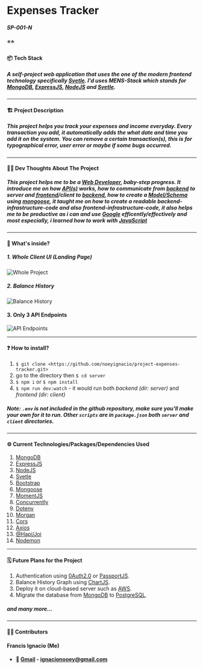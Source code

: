 # Expenses Tracker
#### *SP-001-N*

#### ⭐⭐

#### 📦 **Tech Stack**
##### A self-project web application that uses the one of the modern frontend technology specifically <u>[Svetle](https://svelte.dev/)</u>. I'd uses MENS-Stack which stands for **[MongoDB](https://www.mongodb.com/cloud/atlas/lp/try2?utm_source=google&utm_campaign=gs_apac_philippines_search_core_brand_atlas_desktop&utm_term=mongodb&utm_medium=cpc_paid_search&utm_ad=e&utm_ad_campaign_id=12212624359)**, **[ExpressJS](https://expressjs.com/)**, **[NodeJS](https://nodejs.org/en/)** and **[Svetle](https://svelte.dev/)**.
----

#### 🏗️ **Project Description**
##### This project helps you track your expenses and income everyday. Every *transaction* you add, it automatically adds the what date and time you add it on the system. You can remove a certain *transaction(s)*, this is for typographical error, user error or maybe if some bugs occurred. 
----

#### 🧑‍💻 **Dev Thoughts About The Project**
##### This project helps me to be a *[Web Developer](https://www.bitdegree.org/tutorials/what-is-a-web-developer/)*, baby-step progress. It introduce me on how [API(s)](https://www.mulesoft.com/resources/api/what-is-an-api#:~:text=API%20is%20the%20acronym%20for,you're%20using%20an%20API.) works, how to communicate from [backend](https://techterms.com/definition/backend#:~:text=In%20the%20computer%20world%2C%20the,program's%20or%20website's%20user%20interface.&text=Everything%20that%20happens%20before%20the,is%20part%20of%20the%20backend) to server and [frontend](https://en.wikipedia.org/wiki/Front-end_web_development)/client to [backend](https://techterms.com/definition/backend#:~:text=In%20the%20computer%20world%2C%20the,program's%20or%20website's%20user%20interface.&text=Everything%20that%20happens%20before%20the,is%20part%20of%20the%20backend), how to create a [Model/Schema](https://www.freecodecamp.org/news/introduction-to-mongoose-for-mongodb-d2a7aa593c57/#:~:text=A%20Mongoose%20schema%20defines%20the,updating%2C%20deleting%20records%2C%20etc) using *[mongoose](https://www.npmjs.com/package/mongoose)*, it taught me on how to create a readable backend-infrastructure-code and also frontend-infrastructure-code, it also helps me to be productive as i can and use [Google](https://www.google.com/) efficently/effectively and most especially, i learned how to work with [JavaScript](https://www.javascript.com/)
----
#### 💠 **What's inside?**
##### 1. Whole Client UI (Landing Page)
![Whole Project](https://i.imgur.com/suP1LVe.png)

##### 2. Balance History
![Balance History](https://i.imgur.com/XhwhYQP.png)

#### 3. Only 3 API Endpoints
![API Endpoints](https://i.imgur.com/NWHSll3.png)



---
#### ❓ **How to install?**
1. `$ git clone <https://github.com/noeyignacio/project-expenses-tracker.git> `
2. go to the directory then `$ cd server`
3. `$ npm i` or `$ npm install`
4. `$ npm run dev:watch` - it would run both *backend (dir: server)* and *frontend (dir: client)*

##### Note: `.env` is not included in the github repository, make sure you'll make your own for it to run. Other `scripts` are in `package.json` both `server` and `client` directories.

---
#### ⚙️ **Current Technologies/Packages/Dependencies Used**
1. [MongoDB](https://www.mongodb.com/cloud/atlas/lp/try2?utm_source=google&utm_campaign=gs_apac_philippines_search_core_brand_atlas_desktop&utm_term=mongodb&utm_medium=cpc_paid_search&utm_ad=e&utm_ad_campaign_id=12212624359)
2. [ExpressJS](https://expressjs.com/)
3. [NodeJS](https://nodejs.org/en/) 
4. [Svetle](https://svelte.dev/) 
5. [Bootstrap](https://getbootstrap.com/)
6. [Mongoose](https://www.npmjs.com/package/mongoose)
7. [MomentJS](https://momentjs.com/)
8. [Concurrently](https://www.npmjs.com/package/concurrently)
9. [Dotenv](https://www.npmjs.com/package/dotenv)
10. [Morgan](https://www.npmjs.com/package/morgan)
11. [Cors](https://www.npmjs.com/package/cors)
12. [Axios](https://www.npmjs.com/package/axios)
13. [@Hapi/Joi](https://hapi.dev/)
14. [Nodemon](https://www.npmjs.com/package/nodemon)
---
#### 🗓️ **Future Plans for the Project**
1. Authentication using [0Auth2.0](https://oauth.net/2/) or [PassportJS](http://www.passportjs.org/).
2. Balance History Graph using [ChartJS](https://www.chartjs.org/docs/latest/).
3. Deploy it on cloud-based server such as [AWS](https://aws.amazon.com/).
4. Migrate the database from [MongoDB](https://www.mongodb.com/cloud/atlas/lp/try2?utm_source=google&utm_campaign=gs_apac_philippines_search_core_brand_atlas_desktop&utm_term=mongodb&utm_medium=cpc_paid_search&utm_ad=e&utm_ad_campaign_id=12212624359) to [PostgreSQL](https://www.postgresql.org/).

##### and many more...
---
#### 🧑‍💻 **Contributors**

#### Francis Ignacio (Me)
* #### 📩 [Gmail](ignacionooey@gmail.com) - ignacionooey@gmail.com